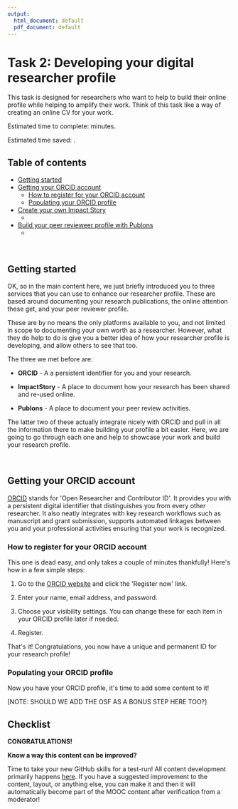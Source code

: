 ```yaml
---
output:
  html_document: default
  pdf_document: default
---
```

# Task 2: Developing your digital researcher profile

This task is designed for researchers who want to help to build their online profile while helping to amplify their work. Think of this task like a way of creating an online CV for your work.

Estimated time to complete:  minutes.

Estimated time saved: .

## Table of contents

* [Getting started](#Getting_started)
* [Getting your ORCID account](#ORCID)
  * [How to register for your ORCID account](#reg_orcid)
  * [Populating your ORCID profile](#pop_orcid)
* [Create your own Impact Story](#)
  * [](#)
* [Build your peer revieweer profile with Publons](#)
  * [](#)


<br/>

## Getting started <a name="Getting_started"></a>

OK, so in the main content here, we just briefly introduced you to three services that you can use to enhance our researcher profile. These are based around documenting your research publications, the online attention these get, and your peer reviewer profile. 

These are by no means the only platforms available to you, and not limited in scope to documenting your own worth as a researcher. However, what they do help to do is give you a better idea of how your researcher profile is developing, and allow others to see that too.

The three we met before are:

* **ORCID** - A a persistent identifier for you and your research.

* **ImpactStory** - A place to document how your research has been shared and re-used online.

* **Publons** - A place to document your peer review activities.

The latter two of these actually integrate nicely with ORCID and pull in all the information there to make building your profile a bit easier. Here, we are going to go through each one and help to showcase your work and build your research profile.

<br/>

## Getting your ORCID account<a name="ORCID"></a>

[ORCID](https://orcid.org/) stands for 'Open Researcher and Contributor ID'. It provides you with a persistent digital identifier that distinguishes you from every other researcher. It also neatly integrates with key research workflows such as manuscript and grant submission, supports automated linkages between you and your professional activities ensuring that your work is recognized.


### How to register for your ORCID account<a name="reg_orcid"></a>

This one is dead easy, and only takes a couple of minutes thankfully! Here's how in a few simple steps:

1. Go to the [ORCID website](https://orcid.org/) and click the 'Register now' link.

2. Enter your name, email address, and password.

3. Choose your visibility settings. You can change these for each item in your ORCID profile later if needed.

4. Register. 

That's it! Congratulations, you now have a unique and permanent ID for your research profile! 

### Populating your ORCID profile<a name="pop_orcid"></a>

Now you have your ORCID profile, it's time to add some content to it! 


[NOTE: SHOULD WE ADD THE OSF AS A BONUS STEP HERE TOO?]


## Checklist <a name="Checklist"></a>


**CONGRATULATIONS!** 



**Know a way this content can be improved?**

Time to take your new GitHub skills for a test-run! All content development primarily happens [here](https://github.com/OpenScienceMOOC/Module-1-Open-Principles/blob/master/content_development/Task_2.md). If you have a suggested improvement to the content, layout, or anything else, you can make it and then it will automatically become part of the MOOC content after verification from a moderator! 

